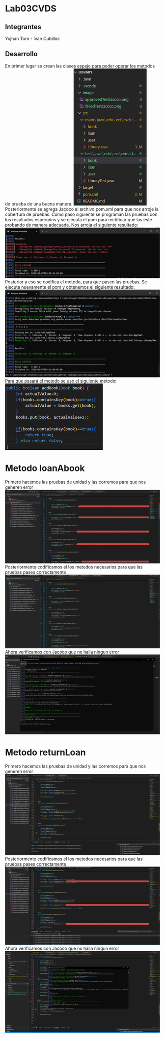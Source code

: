 # Lab03CVDS
## Integrantes
Yojhan Toro - Ivan Cubillos
## Desarrollo


En primer lugar se crean las clases espejo para poder operar los metodos de prueba de una buena manera.
![alt text](image/repositories.png)
Posteriormente se agrega Jacoco al archivo pom.xml para que nos arroje la cobertura de pruebas.
Como paso siguiente se programan las pruebas con los resultados esperados y se ejecuta el pom para rectificar que las este probando de manera adecuada. Nos arroja el siguiente resultado:
![alt text](image/failedTestJacoco.png)
Posterior a eso se codifica el metodo, para que pasen las pruebas. Se ejecuta nuevamente el pom y obtenemos el siguiente resultado:
![alt text](image/approvedTestJacoco.png)
Para que pasará el metodo se uso el siguiente metodo:
![alt text](image/initialMethodAddBook.png)


# Metodo loanAbook

Primero hacemos las pruebas de unidad y las corremos para que nos generen error
![alt text](image/RealizacionDePruebas.png)
Posteriormente codificamos el los metodos necesarios para que las pruebas pases correctamente 
![alt text](image/RealizacionDeMetodos.png)
Ahora verificamos con Jacoco que no halla ningun error 
![alt text](image/VerificacionConJacoco.png)


# Metodo returnLoan

Primero hacemos las pruebas de unidad y las corremos para que nos generen error
![alt text](image/RealizacionDePruebasReturnLoan.png)
Posteriormente codificamos el los metodos necesarios para que las pruebas pases correctamente 
![alt text](image/RealizacionDeMetodosReturnLoan.png)
Ahora verificamos con Jacoco que no halla ningun error
![alt text](image/VerificacionConJacocoReturnLoan.png)
